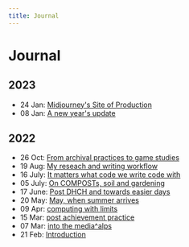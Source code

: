 ```yaml
---
title: Journal
---
```

# Journal
## 2023
- 24 Jan: [Midjourney's Site of Production](journal/2023-01-24.md)
- 08 Jan: [A new year's update](journal/2023-01-08.md)

## 2022
- 26 Oct: [From archival practices to game studies](journal/2022-10-26.md)
- 19 Aug: [My reseach and writing workflow](journal/2022-08-19.md)
- 16 July: [It matters what code we write code with](journal/2022-07-16.md)
- 05 July: [On COMPOSTs, soil and gardening](journal/2022-07-05.md)
- 17 June: [Post DHCH and towards easier days](journal/2022-06-17.md)
- 20 May: [May, when summer arrives](journal/2022-05-20.md)
- 09 Apr: [computing with limits](journal/2022-04-09.md)
- 15 Mar: [post achievement practice](journal/2022-03-15.md)
- 07 Mar: [into the media^alps](journal/2022-03-07.md)
- 21 Feb: [Introduction](journal/2022-02-21.md)